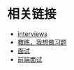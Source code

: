 # 相关链接

-   [interviews](https://github.com/kdn251/interviews)
-   [教练，我想做习题](https://mp.weixin.qq.com/mp/appmsgalbum?action=getalbum&__biz=Mzk0ODE3ODcwNQ==&scene=1&album_id=1709365980268675076&count=3#wechat_redirect)
-   [面试](https://github.com/lgwebdream/FE-Interview)
-   [前端面试](https://juejin.cn/post/7061588533214969892)
